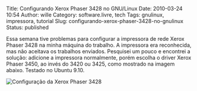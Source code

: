 Title: Configurando Xerox Phaser 3428 no GNU/Linux
Date: 2010-03-24 10:54
Author: wille
Category: software.livre, tech
Tags: gnulinux, impressora, tutorial
Slug: configurando-xerox-phaser-3428-no-gnulinux
Status: published

Essa semana tive problemas para configurar a impressora de rede Xerox
Phaser 3428 na minha máquina do trabalho. A impressora era reconhecida,
mas não aceitava os trabalhos enviados. Pesquisei um pouco e encontrei a
solução: adicione a impressora normalmente, porém escolha o driver Xerox
Phaser 3450, ao invés do 3420 ou 3425, como mostrado na imagem abaixo.
Testado no Ubuntu 9.10.

![Configuração da Xerox Phaser
3428](http://images.wille.blog.br/phaser-3428-3450.png "phaser-3428-3450")
